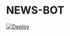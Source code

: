 # NEWS-BOT


[![Deploy](https://www.herokucdn.com/deploy/button.svg)](https://dashboard.heroku.com/new-app?template=https://github.com/praveyaofc/Newsbotwa)
